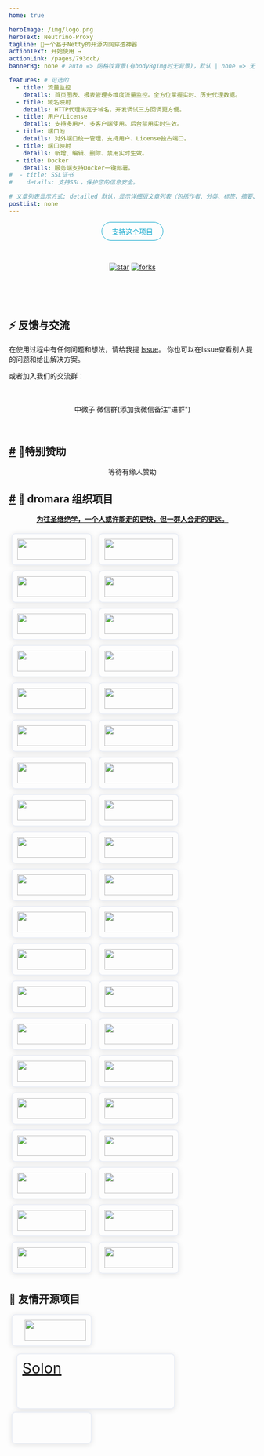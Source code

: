 ```yaml
---
home: true

heroImage: /img/logo.png
heroText: Neutrino-Proxy
tagline: 🚀一个基于Netty的开源内网穿透神器
actionText: 开始使用 →
actionLink: /pages/793dcb/
bannerBg: none # auto => 网格纹背景(有bodyBgImg时无背景)，默认 | none => 无 | '大图地址' | background: 自定义背景样式       提示：如发现文本颜色不适应你的背景时可以到palette.styl修改$bannerTextColor变量

features: # 可选的
  - title: 流量监控
    details: 首页图表、报表管理多维度流量监控。全方位掌握实时、历史代理数据。
  - title: 域名映射
    details: HTTP代理绑定子域名，开发调试三方回调更方便。
  - title: 用户/License
    details: 支持多用户、多客户端使用。后台禁用实时生效。
  - title: 端口池
    details: 对外端口统一管理，支持用户、License独占端口。
  - title: 端口映射
    details: 新增、编辑、删除、禁用实时生效。
  - title: Docker
    details: 服务端支持Docker一键部署。
#  - title: SSL证书
#    details: 支持SSL，保护您的信息安全。

# 文章列表显示方式: detailed 默认，显示详细版文章列表（包括作者、分类、标签、摘要、分页等）| simple => 显示简约版文章列表（仅标题和日期）| none 不显示文章列表
postList: none
---
```

<p align="center">
  <a class="become-sponsor" href="https://gitee.com/dromara/neutrino-proxy">支持这个项目</a>
</p>

<style>
.become-sponsor {
  padding: 8px 20px;
  display: inline-block;
  color: #11a8cd;
  border-radius: 30px;
  box-sizing: border-box;
  border: 1px solid #11a8cd;
}
</style>

<br/>
<p align="center">
  <a href="https://gitee.com/dromara/neutrino-proxy" target="_blank"><img src='https://gitee.com/dromara/neutrino-proxy/badge/star.svg?theme=dark' alt='star' class="no-zoom"></a>
  <a href="https://gitee.com/dromara/neutrino-proxy" target="_blank"><img src='https://gitee.com/dromara/neutrino-proxy/badge/fork.svg?theme=dark' alt='forks' class="no-zoom"></a>
</p>

<br/>
<!-- 注释掉
<p align="center" style="color: #999;">
  赞助商 (进入注册为主题作者充电)
</p>

<p align="center">
  <a href="http://apifox.cn/a103xugaoyi" target="_blank"><img src="https://cdn.staticaly.com/gh/xugaoyi/blog-gitalk-comment@master/img/441669861566_.2bedplbm21hc.jpg" alt="npm" class="no-zoom" style="width: 300px;border-radius: 2px;"></a>
</p>-->
<!-- 
## 🎖特别用户
::: cardList 3
```yaml
# - name: OpenHarmony
#   desc: 开放原子开源基金会
#   link: https://docs.openharmony.cn/pages/000000/
#   bgColor: '#f1f1f1'
#   textColor: '#2A3344'
- name: MyBatis-Plus官网
  desc: 🚀为简化开发而生
  link: https://baomidou.com/
  bgColor: '#f1f1f1'
  textColor: '#2A3344'
- name: Deepin 社区
  desc: Deepin 应用开发技术分享、DTK开发经验等
  link: https://docs.deepin.org
  bgColor: '#f1f1f1'
  textColor: '#2A3344'
- name: VForm官网
  desc: 低代码表单优选方案，拖拽式设计，一键生成源码
  link: http://www.vform666.com
  bgColor: '#f1f1f1'
  textColor: '#2A3344'
```
:::
-->
<br/>
<!--
## 🎉上新推荐
* `v1.7.0`：项目重构、底层框架更换为Solon。
* `v1.6.4`：代理使用细节优化。
  - 支持代理服务端用户（删除/禁用）、端口池（删除/禁用/启用）、License（删除/禁用/启用）、端口映射（新增/删除/禁用/启用）实时生效。
  - 启动参数优化。
  - 服务端静态资源服务支持缓存、gzip压缩，提升响应速度。
* `v1.6.0`：关于日志、报表、客户端配置等相关优化。
* `v1.5.0`：增加了服务端管理页面，用于维护license、端口映射。
* `v1.0.0`：上线啦~&nbsp; 第一个完整版本。

更多上新请查阅：[**更新日志**](https://gitee.com/dromara/neutrino-proxy/releases)

<br/>
-->

<!-- ## ⚡️未来...
* `v1.5.0`：新增配置文件对TypeScript的支持，参考[config.ts](https://github.com/xugaoyi/vuepress-theme-vdoing/blob/master/docs/.vuepress/config.ts)。新增[标题标记](/pages/3216b0/#titletag)。

::: tip
期待 [VuePress v2.0](https://github.com/vuepress/vuepress-next) 以及 [VitePress](https://github.com/vuejs/vitepress) 的正式发布...

届时，VuePress 1.x 编译慢的缺点将得到极大的改善。我将会视情况把主题升级至 VuePress v2.0 或 VitePress。还希望大家多多 [:sparkling_heart:支持](/pages/1b12ed/) 哟，持续关注吧~
::: -->

<br/>

<!-- ## 💎 公众号
`有趣研究社`是本人对各种有趣的、好玩的、沙雕的创意和想法以在线小网站或者文章的形式表达出来，比如：
- [小霸王游戏机](https://game.xugaoyi.com)
- [爱国头像生成器](https://avatar.xugaoyi.com/)
- [到账语音生成器](https://zfb.xugaoyi.com/)

还有更多好玩的等你去探索吧~

::: center
<img src="https://fastly.jsdelivr.net/gh/xugaoyi/image_store@master/blog/qrcode.zdqv9mlfc0g.jpg"  style="width:190px;" />
:::

<br/> -->
## ⚡ 反馈与交流

在使用过程中有任何问题和想法，请给我提 [Issue](https://gitee.com/dromara/neutrino-proxy/issues)。
你也可以在Issue查看别人提的问题和给出解决方案。

或者加入我们的交流群：
<div align="center">
    <img :src="$withBase('/img/qrcode/wxq.png')"  class="no-zoom" style="width:200px;margin: 10px;">
    <p>中微子 微信群(添加我微信备注"进群")</p>
</div>
<br/>

<h2 id="🌈特别赞助"><a href="#🌈特别赞助" class="header-anchor">#</a> 🌈特别赞助</h2>
<p align="center">等待有缘人赞助</p>
<!--
<div class="cardListContainer"><div class="card-list"><a href="https://datayi.cn/w/nPN4JJe9" target="_blank" class="card-item row-3" style="background-color:#102863;--random-color:#102863;color:#FFFFFF;"><img src="/images/friends/ad/postcat.png" class="no-zoom"> <div><p class="name">Postcat</p> <p class="desc">开源 API 管理工具，接口文档、接口测试、Mock...</p></div></a> <a href="https://gitee.com/dromara/MaxKey" target="_blank" class="card-item row-3" style="background-color:#9ed3e5;--random-color:#9ed3e5;color:#1f2328;"><img src="/images/friends/ad/maxkey.png" class="no-zoom"> <div><p class="name">MaxKey</p> <p class="desc"><br>业界领先的单点登录</p></div></a> <a href="https://www.xiaonuo.vip" target="_blank" class="card-item row-3" style="background-color:#1373CC;--random-color:#1373CC;color:#ffffff;"><img src="/images/friends/ad/snowy.png" class="no-zoom"> <div><p class="name">Snowy</p> <p class="desc">国内首个国密前后端分离快速开发平台，中国式工作流、独家双模式租户</p></div></a></div><div class="language-yaml line-numbers-mode"><pre class="language-yaml codecopy-enabled"><code><span class="token punctuation">-</span> <span class="token key atrule">name</span><span class="token punctuation">:</span> Postcat
  <span class="token key atrule">desc</span><span class="token punctuation">:</span> 开源 API 管理工具，接口文档、接口测试、Mock<span class="token punctuation">...</span>
  <span class="token key atrule">avatar</span><span class="token punctuation">:</span> /images/friends/ad/postcat.png
  <span class="token key atrule">link</span><span class="token punctuation">:</span> https<span class="token punctuation">:</span>//datayi.cn/w/nPN4JJe9
  <span class="token key atrule">bgColor</span><span class="token punctuation">:</span> <span class="token string">'#102863'</span>
  <span class="token key atrule">textColor</span><span class="token punctuation">:</span> <span class="token string">'#FFFFFF'</span>
<span class="token punctuation">-</span> <span class="token key atrule">name</span><span class="token punctuation">:</span> MaxKey
  <span class="token key atrule">desc</span><span class="token punctuation">:</span> &lt;/br<span class="token punctuation">&gt;</span>业界领先的单点登录
  <span class="token key atrule">avatar</span><span class="token punctuation">:</span> /images/friends/ad/maxkey.png
  <span class="token key atrule">link</span><span class="token punctuation">:</span> https<span class="token punctuation">:</span>//gitee.com/dromara/MaxKey
  <span class="token key atrule">bgColor</span><span class="token punctuation">:</span> <span class="token string">'#9ed3e5'</span>
  <span class="token key atrule">textColor</span><span class="token punctuation">:</span> <span class="token string">'#1f2328'</span>
<span class="token punctuation">-</span> <span class="token key atrule">name</span><span class="token punctuation">:</span> Snowy
  <span class="token key atrule">desc</span><span class="token punctuation">:</span> 国内首个国密前后端分离快速开发平台，中国式工作流、独家双模式租户
  <span class="token key atrule">avatar</span><span class="token punctuation">:</span> /images/friends/ad/snowy.png
  <span class="token key atrule">link</span><span class="token punctuation">:</span> https<span class="token punctuation">:</span>//www.xiaonuo.vip
  <span class="token key atrule">bgColor</span><span class="token punctuation">:</span> <span class="token string">'#1373CC'</span>
  <span class="token key atrule">textColor</span><span class="token punctuation">:</span> <span class="token string">'#ffffff'</span>
</code><i class="code-copy" title="Copy to clipboard"><svg style="color:#aaa;font-size:14px" t="1572422231464" class="icon" viewBox="0 0 1024 1024" version="1.1" xmlns="http://www.w3.org/2000/svg" p-id="3201" width="14" height="14"><path d="M866.461538 39.384615H354.461538c-43.323077 0-78.769231 35.446154-78.76923 78.769231v39.384616h472.615384c43.323077 0 78.769231 35.446154 78.769231 78.76923v551.384616h39.384615c43.323077 0 78.769231-35.446154 78.769231-78.769231V118.153846c0-43.323077-35.446154-78.769231-78.769231-78.769231z m-118.153846 275.692308c0-43.323077-35.446154-78.769231-78.76923-78.769231H157.538462c-43.323077 0-78.769231 35.446154-78.769231 78.769231v590.769231c0 43.323077 35.446154 78.769231 78.769231 78.769231h512c43.323077 0 78.769231-35.446154 78.76923-78.769231V315.076923z m-354.461538 137.846154c0 11.815385-7.876923 19.692308-19.692308 19.692308h-157.538461c-11.815385 0-19.692308-7.876923-19.692308-19.692308v-39.384615c0-11.815385 7.876923-19.692308 19.692308-19.692308h157.538461c11.815385 0 19.692308 7.876923 19.692308 19.692308v39.384615z m157.538461 315.076923c0 11.815385-7.876923 19.692308-19.692307 19.692308H216.615385c-11.815385 0-19.692308-7.876923-19.692308-19.692308v-39.384615c0-11.815385 7.876923-19.692308 19.692308-19.692308h315.076923c11.815385 0 19.692308 7.876923 19.692307 19.692308v39.384615z m78.769231-157.538462c0 11.815385-7.876923 19.692308-19.692308 19.692308H216.615385c-11.815385 0-19.692308-7.876923-19.692308-19.692308v-39.384615c0-11.815385 7.876923-19.692308 19.692308-19.692308h393.846153c11.815385 0 19.692308 7.876923 19.692308 19.692308v39.384615z" p-id="3202"></path></svg></i></pre> <div class="line-numbers-wrapper"><span class="line-number">1</span><br><span class="line-number">2</span><br><span class="line-number">3</span><br><span class="line-number">4</span><br><span class="line-number">5</span><br><span class="line-number">6</span><br><span class="line-number">7</span><br><span class="line-number">8</span><br><span class="line-number">9</span><br><span class="line-number">10</span><br><span class="line-number">11</span><br><span class="line-number">12</span><br><span class="line-number">13</span><br><span class="line-number">14</span><br><span class="line-number">15</span><br><span class="line-number">16</span><br><span class="line-number">17</span><br><span class="line-number">18</span><br></div></div></div>
-->

<h2 id="🤝-dromara-组织项目"><a href="#🤝-dromara-组织项目" class="header-anchor">#</a> 🤝 dromara 组织项目</h2>
<p align="center"><b><a href="https://dromara.org/zh/projects/" target="_blank">为往圣继绝学，一个人或许能走的更快，但一群人会走的更远。</a></b></p>
<p>
<a href="https://gitee.com/dromara/TLog" target="_blank" class="friends-item">
    <img class="no-zoom friends-item-img hover-alt" src="https://oss.dev33.cn/sa-token/link/tlog.png" msg="一个轻量级的分布式日志标记追踪神器，10分钟即可接入，自动对日志打标签完成微服务的链路追踪">
</a>
<a href="https://gitee.com/dromara/liteFlow" target="_blank" class="friends-item">
    <img class="no-zoom friends-item-img hover-alt" src="https://oss.dev33.cn/sa-token/link/liteflow.png" msg="轻量，快速，稳定，可编排的组件式流程引擎">
</a>
<a href="https://hutool.cn/" target="_blank" class="friends-item">
    <img class="no-zoom friends-item-img hover-alt" src="https://oss.dev33.cn/sa-token/link/hutool.jpg" msg="🍬小而全的Java工具类库，使Java拥有函数式语言般的优雅，让Java语言也可以“甜甜的”。">
</a>
<a href="https://sa-token.cc/" target="_blank" class="friends-item">
    <img class="no-zoom friends-item-img hover-alt" src="https://oss.dev33.cn/sa-token/link/sa-token.png" msg="一个轻量级 java 权限认证框架，让鉴权变得简单、优雅！">
</a>
<a href="https://gitee.com/dromara/hmily" target="_blank" class="friends-item">
    <img class="no-zoom friends-item-img hover-alt" src="https://oss.dev33.cn/sa-token/link/hmily.png" msg="高性能一站式分布式事务解决方案。">
</a>
<a href="https://gitee.com/dromara/Raincat" target="_blank" class="friends-item">
    <img class="no-zoom friends-item-img hover-alt" src="https://oss.dev33.cn/sa-token/link/raincat.png" msg="强一致性分布式事务解决方案。">
</a>
<a href="https://gitee.com/dromara/myth" target="_blank" class="friends-item">
    <img class="no-zoom friends-item-img hover-alt" src="https://oss.dev33.cn/sa-token/link/myth.png" msg="可靠消息分布式事务解决方案。">
</a>
<a href="https://cubic.jiagoujishu.com/" target="_blank" class="friends-item">
    <img class="no-zoom friends-item-img hover-alt" src="https://oss.dev33.cn/sa-token/link/cubic.png" msg="一站式问题定位平台，以agent的方式无侵入接入应用，完整集成arthas功能模块，致力于应用级监控，帮助开发人员快速定位问题">
</a>
<a href="https://maxkey.top/" target="_blank" class="friends-item">
    <img class="no-zoom friends-item-img hover-alt" src="https://oss.dev33.cn/sa-token/link/maxkey.png" msg="业界领先的身份管理和认证产品">
</a>
<a href="http://forest.dtflyx.com/" target="_blank" class="friends-item">
    <img class="no-zoom friends-item-img hover-alt" src="https://oss.dev33.cn/sa-token/link/forest-logo.png" msg="Forest能够帮助您使用更简单的方式编写Java的HTTP客户端" nf="">
</a>
<a href="https://jpom.top/" target="_blank" class="friends-item">
    <img class="no-zoom friends-item-img hover-alt" src="https://oss.dev33.cn/sa-token/link/jpom.png" msg="一款简而轻的低侵入式在线构建、自动部署、日常运维、项目监控软件">
</a>
<a href="https://su.usthe.com/" target="_blank" class="friends-item">
    <img class="no-zoom friends-item-img hover-alt" src="https://oss.dev33.cn/sa-token/link/sureness.png" msg="面向 REST API 的高性能认证鉴权框架">
</a>
<a href="https://easy-es.cn/" target="_blank" class="friends-item">
    <img class="no-zoom friends-item-img hover-alt" src="https://oss.dev33.cn/sa-token/link/easy-es2.png" msg="🚀傻瓜级ElasticSearch搜索引擎ORM框架">
</a>
<a href="https://gitee.com/dromara/northstar" target="_blank" class="friends-item">
    <img class="no-zoom friends-item-img hover-alt" src="https://oss.dev33.cn/sa-token/link/northstar_logo.png" msg="Northstar盈富量化交易平台">
</a>
<a href="https://hertzbeat.com/" target="_blank" class="friends-item">
    <img class="no-zoom friends-item-img hover-alt" src="https://oss.dev33.cn/sa-token/link/hertzbeat-brand.svg" msg="易用友好的云监控系统">
</a>
<a href="https://dromara.gitee.io/fast-request/" target="_blank" class="friends-item">
    <img class="no-zoom friends-item-img hover-alt" src="https://oss.dev33.cn/sa-token/link/fast-request.gif" msg="Idea 版 Postman，为简化调试API而生">
</a>
<a href="https://www.jeesuite.com/" target="_blank" class="friends-item">
    <img class="no-zoom friends-item-img hover-alt" src="https://oss.dev33.cn/sa-token/link/mendmix.png" msg="开源分布式云原生架构一站式解决方案">
</a>
<a href="https://gitee.com/dromara/koalas-rpc" target="_blank" class="friends-item">
    <img class="no-zoom friends-item-img hover-alt" src="https://oss.dev33.cn/sa-token/link/koalas-rpc2.png" msg="企业生产级百亿日PV高可用可拓展的RPC框架。">
</a>
<a href="https://async.sizegang.cn/" target="_blank" class="friends-item">
    <img class="no-zoom friends-item-img hover-alt" src="https://oss.dev33.cn/sa-token/link/gobrs-async.png" msg="🔥 配置极简功能强大的异步任务动态编排框架">
</a>
<a href="https://dynamictp.cn/" target="_blank" class="friends-item">
    <img class="no-zoom friends-item-img hover-alt" src="https://oss.dev33.cn/sa-token/link/dynamic-tp.png" msg="🔥🔥🔥 基于配置中心的轻量级动态可监控线程池">
</a>
<a href="https://www.x-easypdf.cn" target="_blank" class="friends-item">
    <img class="no-zoom friends-item-img hover-alt" src="https://oss.dev33.cn/sa-token/link/x-easypdf.png" msg="一个用搭积木的方式构建pdf的框架（基于pdfbox）">
</a>
<a href="http://dromara.gitee.io/image-combiner" target="_blank" class="friends-item">
    <img class="no-zoom friends-item-img hover-alt" src="https://oss.dev33.cn/sa-token/link/image-combiner.png" msg="一个专门用于图片合成的工具，没有很复杂的功能，简单实用，却不失强大">
</a>
<a href="https://www.herodotus.cn/" target="_blank" class="friends-item">
    <img class="no-zoom friends-item-img hover-alt" src="https://oss.dev33.cn/sa-token/link/dante-cloud2.png" msg="Dante-Cloud 是一款企业级微服务架构和服务能力开发平台。">
</a>
<a href="http://www.mtruning.club" target="_blank" class="friends-item">
    <img class="no-zoom friends-item-img hover-alt" src="https://oss.dev33.cn/sa-token/link/go-view.png" msg="低代码数据可视化开发平台">
</a>
<a href="https://tangyh.top/" target="_blank" class="friends-item">
    <img class="no-zoom friends-item-img hover-alt" src="https://oss.dev33.cn/sa-token/link/lamp-cloud.png" msg="微服务中后台快速开发平台，支持租户(SaaS)模式、非租户模式">
</a>
<a href="https://www.redisfront.com/" target="_blank" class="friends-item">
    <img class="no-zoom friends-item-img hover-alt" src="https://oss.dev33.cn/sa-token/link/redis-front.png" msg="RedisFront 是一款开源免费的跨平台 Redis 桌面客户端工具, 支持单机模式, 集群模式, 哨兵模式以及 SSH 隧道连接, 可轻松管理Redis缓存数据.">
</a>
<a href="https://www.yuque.com/u34495/mivcfg" target="_blank" class="friends-item">
    <img class="no-zoom friends-item-img hover-alt" src="https://oss.dev33.cn/sa-token/link/electron-egg.png" msg="一个入门简单、跨平台、企业级桌面软件开发框架">
</a>
<a href="https://gitee.com/dromara/open-capacity-platform" target="_blank" class="friends-item">
    <img class="no-zoom friends-item-img hover-alt" src="https://oss.dev33.cn/sa-token/link/open-capacity-platform.jpg" msg="简称ocp是基于Spring Cloud的企业级微服务框架(用户权限管理，配置中心管理，应用管理，....)">
</a>
<a href="http://easy-trans.fhs-opensource.top/" target="_blank" class="friends-item">
    <img class="no-zoom friends-item-img hover-alt" src="https://oss.dev33.cn/sa-token/link/easy_trans.png" msg="Easy-Trans 一个注解搞定数据翻译,减少30%SQL代码量">
</a>
<a href="https://gitee.com/dromara/neutrino-proxy" target="_blank" class="friends-item">
    <img class="no-zoom friends-item-img hover-alt" src="https://oss.dev33.cn/sa-token/link/neutrino-proxy.svg" msg="一款基于 Netty 的、开源的内网穿透神器。">
</a>
<a href="https://chatgpt.cn.obiscr.com/" target="_blank" class="friends-item">
    <img class="no-zoom friends-item-img hover-alt" src="https://oss.dev33.cn/sa-token/link/chatgpt.png" msg="一个支持在 JetBrains 系列 IDE 上运行的 ChatGPT 的插件。">
</a>
<a href="https://gitee.com/dromara/zyplayer-doc" target="_blank" class="friends-item">
    <img class="no-zoom friends-item-img hover-alt" src="https://oss.dev33.cn/sa-token/link/zyplayer-doc.png" msg="zyplayer-doc是一款适合团队和个人使用的WIKI文档管理工具，同时还包含数据库文档、Api接口文档。">
</a>
<a href="https://gitee.com/dromara/payment-spring-boot" target="_blank" class="friends-item">
    <img class="no-zoom friends-item-img hover-alt" src="https://oss.dev33.cn/sa-token/link/payment-spring-boot.png" msg="最全最好用的微信支付V3 Spring Boot 组件。">
</a>
<a href="https://www.j2eefast.com/" target="_blank" class="friends-item">
    <img class="no-zoom friends-item-img hover-alt" src="https://oss.dev33.cn/sa-token/link/j2eefast.png" msg="J2eeFAST 是一个致力于中小企业 Java EE 企业级快速开发平台,我们永久开源!">
</a>
<a href="https://gitee.com/dromara/data-compare" target="_blank" class="friends-item">
    <img class="no-zoom friends-item-img hover-alt" src="https://oss.dev33.cn/sa-token/link/dataCompare.png" msg="数据库比对工具：hive 表数据比对，mysql、Doris 数据比对，实现自动化配置进行数据比对，避免频繁写sql 进行处理，低代码(Low-Code) 平台">
</a>
<a href="https://gitee.com/dromara/open-giteye-api" target="_blank" class="friends-item">
    <img class="no-zoom friends-item-img hover-alt" src="https://oss.dev33.cn/sa-token/link/open-giteye-api.svg" msg="giteye.net 是专为开源作者设计的数据图表服务工具类站点，提供了包括 Star 趋势图、贡献者列表、Gitee指数等数据图表服务。">
</a>
<a href="https://gitee.com/dromara/RuoYi-Vue-Plus" target="_blank" class="friends-item">
    <img class="no-zoom friends-item-img hover-alt" src="https://oss.dev33.cn/sa-token/link/RuoYi-Vue-Plus.png" msg="后台管理系统 重写 RuoYi-Vue 所有功能 集成 Sa-Token + Mybatis-Plus + Jackson + Xxl-Job + SpringDoc + Hutool + OSS 定期同步">
</a>
<a href="https://gitee.com/dromara/RuoYi-Cloud-Plus" target="_blank" class="friends-item">
    <img class="no-zoom friends-item-img hover-alt" src="https://oss.dev33.cn/sa-token/link/RuoYi-Cloud-Plus.png" msg="微服务管理系统 重写RuoYi-Cloud所有功能 整合 SpringCloudAlibaba Dubbo3.0 Sa-Token Mybatis-Plus MQ OSS ES Xxl-Job Docker 全方位升级 定期同步">
</a>
<a href="https://gitee.com/dromara/stream-query" target="_blank" class="friends-item">
    <img class="no-zoom friends-item-img hover-alt" src="https://oss.dev33.cn/sa-token/link/stream-query.png" msg="允许完全摆脱 Mapper 的 mybatis-plus 体验！封装 stream 和 lambda 操作进行数据返回处理。">
</a>
<a href="https://dromara.org/zh/projects/" target="_blank" class="friends-item">
    <img class="no-zoom friends-item-img hover-alt" src="https://oss.dev33.cn/sa-token/link/dromara.png" msg="让每一位开源爱好者，体会到开源的快乐。">
</a> 
</p>

<h2>🤝 友情开源项目</h2>
<p>
<a href="https://gitee.com/noear/solon" target="_blank" class="friends-item" style="display: flex;">
    <img class="no-zoom friends-item-img hover-alt" src="$withBase(/img/logo/solon.png)" msg="一个高效的应用开发框架：更快、更小、更简单。" style="margin-left: 15px;"/><div style="margin-left: 10px;font-size: 30px;">Solon</div>
</a>
</p>

<!-- AD -->
<div class="wwads-cn wwads-horizontal page-wwads" data-id="136"></div>
<style>
  .page-wwads{
    width:100%!important;
    min-height: 0;
    margin: 0;
  }
  .page-wwads .wwads-img img{
    width:80px!important;
  }
  .page-wwads .wwads-poweredby{
    width: 40px;
    position: absolute;
    right: 25px;
    bottom: 3px;
  }
  .wwads-content .wwads-text, .page-wwads .wwads-text{
    height: 100%;
    padding-top: 5px;
    display: block;
  }
.friends-item {
    width: 10em;
    height: 3em;
    flex: 1;
    text-align: center;
    display: inline-block;
    margin: 5px;
    border: 2px solid #ebeef5;
    box-shadow: 0 2px 12px 0 rgba(0,0,0,.1);
    border-radius: 8px;
    padding: 10px
}
.friends-item-img {
    -o-object-fit: contain;
    object-fit: contain;
    max-width: 150px!important;
    height: 100%
}
/*a {*/
/*    font-weight: 500;*/
/*    text-decoration: none*/
/*}*/
/*a,p a code {*/
/*color: #4274f4*/
/*}*/
/*p a code {*/
/*font-weight: 400*/
/*}*/
</style>
